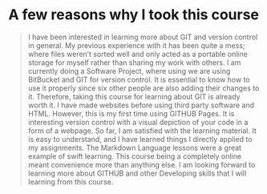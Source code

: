 # A few reasons why I took this course

>I have been interested in learning more about GIT and version control in general. My previous experience with it has been quite a mess; where files weren’t sorted well and only acted as a portable online storage for myself rather than sharing my work with others. I am currently doing a Software Project, where using we are using BitBucket and GIT for version control. It is essential to know how to use it properly since six other people are also adding their changes to it. Therefore, taking this course for learning about GIT is already worth it.  I have made websites before using third party software and HTML. However, this is my first time using GITHUB Pages. It is interesting version control with a visual depiction of your code in a form of a webpage. So far, I am satisfied with the learning material. It is easy to understand, and I have learned things I directly applied to my assignments. The Markdown Language lessons were a great example of swift learning. This course being a completely online meant convenience more than anything else. I am looking forward to learning more about GITHUB and other Developing skills that I will learning from this course.
